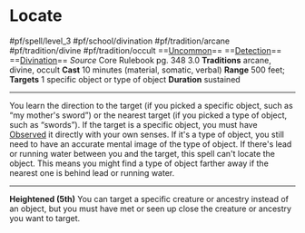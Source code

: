 # Locate
#pf/spell/level_3 #pf/school/divination #pf/tradition/arcane #pf/tradition/divine #pf/tradition/occult
==[Uncommon](../../../Traits/Uncommon.md)== ==[Detection](../../../Traits/Detection.md)== ==[Divination](../../../Traits/Divination.md)==
*Source* Core Rulebook pg. 348 3.0
**Traditions** arcane, divine, occult
**Cast** 10 minutes (material, somatic, verbal)
**Range** 500 feet; **Targets** 1 specific object or type of object
**Duration** sustained

---
You learn the direction to the target (if you picked a specific object, such as “my mother's sword”) or the nearest target (if you picked a type of object, such as “swords”). If the target is a specific object, you must have [Observed](../../../Conditions/Observed.md) it directly with your own senses. If it's a type of object, you still need to have an accurate mental image of the type of object. If there's lead or running water between you and the target, this spell can't locate the object. This means you might find a type of object farther away if the nearest one is behind lead or running water.

<hr>

**Heightened (5th)** You can target a specific creature or ancestry instead of an object, but you must have met or seen up close the creature or ancestry you want to target.